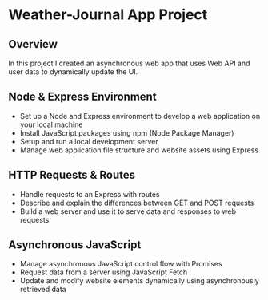 # Weather-Journal App Project

## Overview
In this project I created an asynchronous web app that uses Web API and user data to dynamically update the UI.

## Node & Express Environment
* Set up a Node and Express environment to develop a web application on your local machine
* Install JavaScript packages using npm (Node Package Manager)
* Setup and run a local development server
* Manage web application file structure and website assets using Express

## HTTP Requests & Routes
* Handle requests to an Express with routes
* Describe and explain the differences between GET and POST requests
* Build a web server and use it to serve data and responses to web requests

## Asynchronous JavaScript
* Manage asynchronous JavaScript control flow with Promises
* Request data from a server using JavaScript Fetch
* Update and modify website elements dynamically using asynchronously retrieved data
